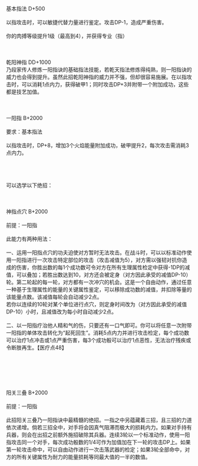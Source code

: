 <title>一阳指</title>
<meta name="GENERATOR" content="WinCHM">
<meta http-equiv="Content-Type" content="text/html; charset=gb2312">
<br>基本指法 D+500
<br>
<br>以指攻击时，可以敏捷代替力量进行鉴定。攻击DP-1，造成严重伤害。
<br>
<br>你的肉搏等级提升1级（最高到4），并获得专业（指）
<br>
<br>
<br>
<br>乾阳神指 DD+1000 
<br>乃段家传人修炼一阳指诀的基础指法技能，若乾天指法修炼得纯熟，则一阳指诀的威力也会得到提升。虽然此招乾阳神指的威力并不强，但却很容易施展。在以指攻击时，可以消耗1点内力，获得破甲1；同时攻击DP+3并附带一个附加成功，这些都是技艺加值。 
<br>
<br> 
<br>
<br>一阳指 B+2000
<br>
<br>要求：基本指法
<br>
<br>以指攻击时，DP+8，增加3个火焰能量附加成功，破甲提升2，每次攻击需消耗3点内力。
<br>
<br> 
<br>
<br>
<br>可以选学以下绝招：
<br>
<br>
<br>
<br>神指点穴 B+2000 
<br>
<br>前提：一阳指
<br>
<br>此能力有两种用法：
<br>
<br>一、运用一阳指点穴的功夫迫使对方暂时无法攻击。在战斗时，可以以标准动作使用一阳指进行一次攻击特定部位的攻击（攻击减值为5），对方需以强韧对抗你造成的伤害，你胜出数的每1个成功数可令对方在所有生理属性检定中获得-1DP的减值，可以叠加；若胜出数达到10，对方还会被定身（对方因此承受的减值DP-10）轮。第二轮起的每一轮，对方都有一次冲穴的机会。这是一个自由动作，通过任意一种基于生理属性的能量的关键属性鉴定，可以移除成功数的减值，并扣除等量的该能量点数。该减值每轮会自动减少2点。
<br>若你以连续的10轮对某个单位进行点穴，则定身时间改为（对方因此承受的减值DP-10）小时，且减值改为每小时自动减少2点。
<br>
<br>二、以一阳指疗治他人精和气的伤，只要还有一口气即可。你可以将任意一次附带一阳指的单体攻击转化为“起死回生”。消耗5点内力并进行攻击检定，每个成功数可以治疗1点冲击或1点严重伤害，每3个成功骰可以治疗1点恶性，无法治疗残疾或令断肢再生。【医疗点48】
<br>
<br> 
<br>
<br> 
<br>
<br>
<br>阳关三叠 B+2000 
<br>
<br>前提：一阳指
<br>
<br>此招阳关三叠乃一阳指诀中最精髓的绝招。一指之中另蕴藏着三招，且三招的力道依次递增。倘若三招全中，对手将会因真气阻滞而极大的损耗内力。如果对手持有兵器，则会在出招之前额外施招破除其兵器。连续3轮以一个标准动作，使用一阳指攻击同一个对手，每次成功骰数的1/4可作为加值加在下一轮的攻击DP上。如果第一轮攻击命中，可以自由动作进行一次击落武器的检定；如果3轮全部命中，对方的所有关键属性为耐力的能量损耗等同最大值的一半的数值。
<br>
<br> 
<br>